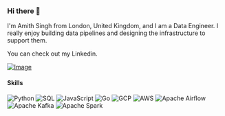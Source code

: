 ### Hi there 👋

I'm Amith Singh from London, United Kingdom, and I am a Data Engineer. I really enjoy building data pipelines and designing the infrastructure to support them.

You can check out my Linkedin.

[![Image](https://github.com/amyth-singh/amyth-singh/assets/78929302/5ad98fe0-f6ad-42a1-9777-01a0bf36e302)](https://www.linkedin.com/in/amyth-singh/)

#### Skills
![Python](https://img.icons8.com/color/48/000000/python.png) ![SQL](https://img.icons8.com/color/48/000000/sql.png) ![JavaScript](https://img.icons8.com/color/48/000000/javascript.png) ![Go](https://img.icons8.com/color/48/000000/golang.png) ![GCP](https://img.icons8.com/color/48/000000/google-cloud-platform.png) ![AWS](https://img.icons8.com/color/48/000000/amazon-web-services.png) ![Apache Airflow](https://img.icons8.com/color/48/000000/airflow.png) ![Apache Kafka](https://img.icons8.com/color/48/000000/kafka.png) ![Apache Spark](https://img.icons8.com/color/48/000000/apache-spark.png)





